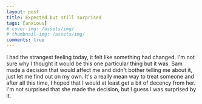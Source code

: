 ```yaml
---
layout: post
title: Expected but still surprised
tags: [anxious]
# cover-img: /assets/img/
# thumbnail-img: /assets/img/
comments: true
---
```

I had the strangest feeling today, it felt like something had changed. I'm not sure why I thought it would be this one particular thing but it was. Sam made a decision that would affect me and didn't bother telling me about it, just let me find out on my own. It's a really mean way to treat someone and after all this time, I hoped that I would at least get a bit of decency from her. I'm not surprised that she made the decision, but I guess I was surprised by it.
